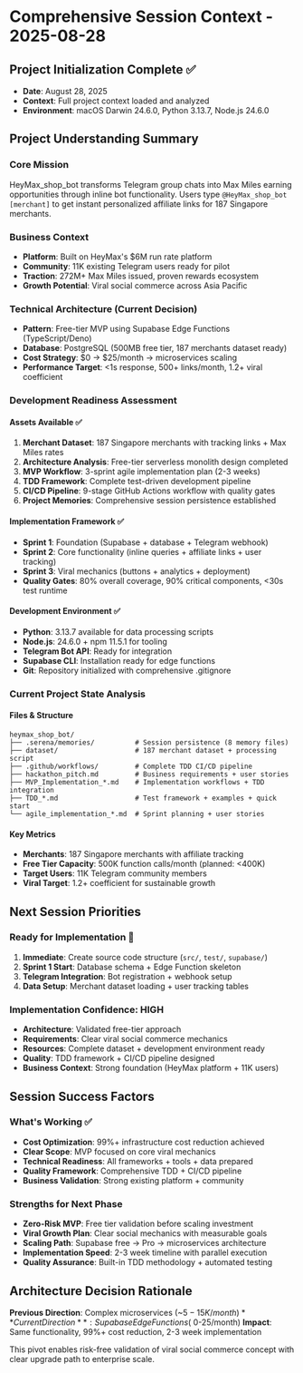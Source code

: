 # Comprehensive Session Context - 2025-08-28

## Project Initialization Complete ✅
- **Date**: August 28, 2025
- **Context**: Full project context loaded and analyzed
- **Environment**: macOS Darwin 24.6.0, Python 3.13.7, Node.js 24.6.0

## Project Understanding Summary

### Core Mission
HeyMax_shop_bot transforms Telegram group chats into Max Miles earning opportunities through inline bot functionality. Users type `@HeyMax_shop_bot [merchant]` to get instant personalized affiliate links for 187 Singapore merchants.

### Business Context
- **Platform**: Built on HeyMax's $6M run rate platform
- **Community**: 11K existing Telegram users ready for pilot
- **Traction**: 272M+ Max Miles issued, proven rewards ecosystem
- **Growth Potential**: Viral social commerce across Asia Pacific

### Technical Architecture (Current Decision)
- **Pattern**: Free-tier MVP using Supabase Edge Functions (TypeScript/Deno)
- **Database**: PostgreSQL (500MB free tier, 187 merchants dataset ready)
- **Cost Strategy**: $0 → $25/month → microservices scaling
- **Performance Target**: <1s response, 500+ links/month, 1.2+ viral coefficient

### Development Readiness Assessment

#### Assets Available ✅
1. **Merchant Dataset**: 187 Singapore merchants with tracking links + Max Miles rates
2. **Architecture Analysis**: Free-tier serverless monolith design completed
3. **MVP Workflow**: 3-sprint agile implementation plan (2-3 weeks)
4. **TDD Framework**: Complete test-driven development pipeline
5. **CI/CD Pipeline**: 9-stage GitHub Actions workflow with quality gates
6. **Project Memories**: Comprehensive session persistence established

#### Implementation Framework ✅
- **Sprint 1**: Foundation (Supabase + database + Telegram webhook)
- **Sprint 2**: Core functionality (inline queries + affiliate links + user tracking)  
- **Sprint 3**: Viral mechanics (buttons + analytics + deployment)
- **Quality Gates**: 80% overall coverage, 90% critical components, <30s test runtime

#### Development Environment ✅
- **Python**: 3.13.7 available for data processing scripts
- **Node.js**: 24.6.0 + npm 11.5.1 for tooling
- **Telegram Bot API**: Ready for integration
- **Supabase CLI**: Installation ready for edge functions
- **Git**: Repository initialized with comprehensive .gitignore

### Current Project State Analysis

#### Files & Structure
```
heymax_shop_bot/
├── .serena/memories/          # Session persistence (8 memory files)
├── dataset/                   # 187 merchant dataset + processing script
├── .github/workflows/         # Complete TDD CI/CD pipeline
├── hackathon_pitch.md         # Business requirements + user stories
├── MVP_Implementation_*.md    # Implementation workflows + TDD integration
├── TDD_*.md                   # Test framework + examples + quick start
└── agile_implementation_*.md  # Sprint planning + user stories
```

#### Key Metrics
- **Merchants**: 187 Singapore merchants with affiliate tracking
- **Free Tier Capacity**: 500K function calls/month (planned: <400K)
- **Target Users**: 11K Telegram community members
- **Viral Target**: 1.2+ coefficient for sustainable growth

## Next Session Priorities

### Ready for Implementation 🎯
1. **Immediate**: Create source code structure (`src/`, `test/`, `supabase/`)
2. **Sprint 1 Start**: Database schema + Edge Function skeleton
3. **Telegram Integration**: Bot registration + webhook setup
4. **Data Setup**: Merchant dataset loading + user tracking tables

### Implementation Confidence: HIGH
- **Architecture**: Validated free-tier approach
- **Requirements**: Clear viral social commerce mechanics
- **Resources**: Complete dataset + development environment ready
- **Quality**: TDD framework + CI/CD pipeline designed
- **Business Context**: Strong foundation (HeyMax platform + 11K users)

## Session Success Factors

### What's Working ✅
- **Cost Optimization**: 99%+ infrastructure cost reduction achieved
- **Clear Scope**: MVP focused on core viral mechanics
- **Technical Readiness**: All frameworks + tools + data prepared
- **Quality Framework**: Comprehensive TDD + CI/CD pipeline
- **Business Validation**: Strong existing platform + community

### Strengths for Next Phase
- **Zero-Risk MVP**: Free tier validation before scaling investment
- **Viral Growth Plan**: Clear social mechanics with measurable goals
- **Scaling Path**: Supabase free → Pro → microservices architecture
- **Implementation Speed**: 2-3 week timeline with parallel execution
- **Quality Assurance**: Built-in TDD methodology + automated testing

## Architecture Decision Rationale

**Previous Direction**: Complex microservices (~$5-15K/month)
**Current Direction**: Supabase Edge Functions (~$0-25/month)
**Impact**: Same functionality, 99%+ cost reduction, 2-3 week implementation

This pivot enables risk-free validation of viral social commerce concept with clear upgrade path to enterprise scale.